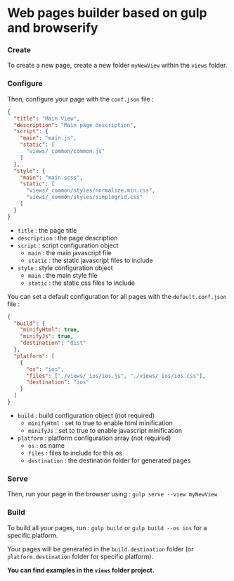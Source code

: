 # Web pages builder based on gulp and browserify

### Create

To create a new page, create a new folder `myNewView` within the `views` folder.

### Configure

Then, configure your page with the `conf.json` file :

```json
{
  "title": "Main View",
  "description": "Main page description",
  "script": {
    "main": "main.js",
    "static": [
      "views/_common/common.js"
    ]
  },
  "style": {
    "main": "main.scss",
    "static": [
      "views/_common/styles/normalize.min.css",
      "views/_common/styles/simplegrid.css"
    ]
  }
}
```

- `title` : the page title
- `description` : the page description
- `script` : script configuration object
    - `main` : the main javascript file
    - `static` : the static javascript files to include
- `style` : style configuration object
    - `main` : the main style file
    - `static` : the static css files to include

You can set a default configuration for all pages with the `default.conf.json` file :

```json
{
  "build": {
    "minifyHtml": true,
    "minifyJs": true,
    "destination": "dist"
  },
  "platform": [
    {
      "os": "ios",
      "files": ["./views/_ios/ios.js", "./views/_ios/ios.css"],
      "destination": "ios"
    }
  ]
}
```

- `build` : build configuration object (not required)
    - `minifyHtml` : set to true to enable html minification
    - `minifyJs` : set to true to enable javascript minification
- `platform` : platform configuration array (not required)
    - `os` : os name
    - `files` : files to include for this os
    - `destination` : the destination folder for generated pages

### Serve

Then, run your page in the browser using :
`gulp serve --view myNewView`

### Build

To build all your pages, run :
`gulp build` or `gulp build --os ios` for a specific platform.

Your pages will be generated in the `build.destination` folder (or `platform.destination` folder for specific platform).

**You can find examples in the `views` folder project.**
